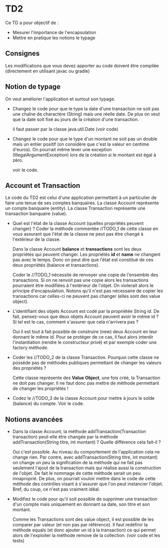# TD2

Ce TD a pour objectif de :

* Mesurer l'importance de l'encapsulation
* Mettre en pratique les notions le typage

## Consignes

Les modifications que vous devez apporter au code doivent être compilée (directement en utilisant javac ou gradle)

## Notion de typage

On veut améliorer l'application et surtout son typage.

* Changez le code pour que le type la date d'une transaction ne soit pas une chaîne de charactère (String) mais une réelle date. De plus on veut que la date soit fixé au jours de la création d'une transaction.

    il faut passer par la classe java.util.Date (voir code)

* Changez le code pour que le type d'un montant ne soit pas un double mais un entier positif (on considère que c'est la valeur en centime d'euros). On pourrait même lever une exception (IllegalArgumentException) lors de la création si le montant est égal à zéro.

    voir le code. 


## Account et Transaction

Le code du TD2 est celui d'une application permettant à un particulier de faire une tenue de ses comptes banquaires. La classe Account représente un compte banquaire (entity). La classe Transaction représente une transaction banquaire (value).

* Quel est l'état de la classe Account (quelles propriétés peuvent changer) ? Coder la méthode commentée //TODO_1 de cette classe en vous assurant que l'état de la classe ne peut pas être changé à l'extérieur de la classe.

    Dans la classe Account **balance** et **transactions** sont les deux propriétés qui peuvent changer. Les propriétés **id** et **name** ne changent pas avec le temps. Donc on peut dire que l'état est constitué de ces deux propriétés (balance et transactions).

    Coder le //TODO_1 nécessite de renvoyer une copie de l'ensemble des transactions. Si on ne renvoit pas une copie alors les transactions pourraient être modifiées à l'extérieur de l'objet. On violerait alors le principe d'encapsulation. Notons qu'il n'est pas nécessaire de copier les transactions car celles-ci ne peuvent pas changer (elles sont des value object).

* L'identifiant des objets Account est codé par la propriétée String id. De fait, pensez-vous que deux objets Account peuvent avoir le même id ? Si tel est le cas, comment s'assurer que cela n'arrivera pas ?

    Oui il est tout à fait possible de construire (new) deux Account en leur donnant le même id. Pour se protéger de ce cas, il faut alors interdir l'instantiation (rendre le constructeur privé) et par exemple coder une factory méthode. 

* Coder les //TODO_2 de la classe Transaction. Pourquoi cette classe ne possède pas de méthodes publiques permettant de changer les valeurs des propriétés ?

    Cette classe représente des **Value Object**, une fois créé, la Transaction ne doit pas changer. Il ne faut donc pas mettre de méthode permettant de changer les propriétés !

* Codez le //TODO_3 de la classe Account pour mettre à jours le solde (balance) du compte.
    Voir le code.

## Notions avancées

* Dans la classe Account, la méthode addTransaction(Transaction transaction) peut-elle être changée par la méthode addTransaction(String titre, int montant) ? Quelle différence cela fait-il ?

    Oui c'est possible. Au niveau du comportement de l'application cela ne change rien. Par contre, avec addTransaction(String titre, int montant) on change un peu la signification de la méthode qui ne fait pas seulement l'ajout de la transaction mais qui réalise aussi la construction de l'objet. De fait le nommage de cette méthode serait un peu innaproprié. De plus, on pourrait vouloir mettre dans le code de cette méthode des contrôles visant à s'assurer que l'on peut instancier l'objet. Bref, du coup, ce n'est pas vraiment idéal. 

* Modifiez le code pour qu'il soit possible de supprimer une transaction d'un compte mais uniquement en donnant sa date, son titre et son montant.
  
   Comme les Transactions sont des value object, il est possible de les comparer par valeur (et non pas par référence). Il faut redéfinir la méthode equals (et donc ajouter un id à la transaction) ce qui permet alors de l'exploiter la méthode remove de la collection. (voir code et les tests)